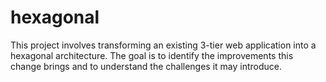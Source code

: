 # hexagonal

This project involves transforming an existing 3-tier web application into a hexagonal architecture. The goal is to identify the improvements this change brings and to understand the challenges it may introduce.
